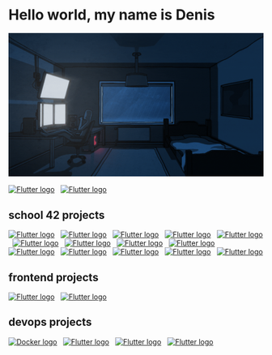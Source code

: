 
# Hello world, my name is Denis

<p align="center">
  <img width="860" src="./img/lonelyday.gif">
</p>

[<img src="https://img.shields.io/badge/Telegram-17191e?logo=Telegram&logoColor=2986cc&style=for-the-badge" alt="Flutter logo" title="Flutter" height="25" />](https://t.me/nenvoy)
&nbsp;
[<img src="https://img.shields.io/badge/linkedin-17191e?logo=linkedin&logoColor=2986cc&style=for-the-badge" alt="Flutter logo" title="Flutter" height="25" />](https://www.linkedin.com/in/denis-chernyavskiy-70023924b/)
&nbsp;

## school 42 projects
[<img src="https://img.shields.io/badge/libft-72ff3d?logo=42&logoColor=000203&style=for-the-badge" alt="Flutter logo" title="Flutter" height="25" />](https://github.com/osmosx/libft)
&nbsp;
[<img src="https://img.shields.io/badge/get_next_line-50ffef?logo=42&logoColor=000203&style=for-the-badge" alt="Flutter logo" title="Flutter" height="25" />](https://github.com/osmosx/get_next_line)
&nbsp;
[<img src="https://img.shields.io/badge/printf-fff8c6?logo=42&logoColor=000203&style=for-the-badge" alt="Flutter logo" title="Flutter" height="25" />](https://github.com/osmosx/printf)
&nbsp;
[<img src="https://img.shields.io/badge/born2beroot-ff1127?logo=42&logoColor=000203&style=for-the-badge" alt="Flutter logo" title="Flutter" height="25" />](https://github.com/osmosx/born2beroot)
&nbsp;
[<img src="https://img.shields.io/badge/pipex-d400d2?logo=42&logoColor=000203&style=for-the-badge" alt="Flutter logo" title="Flutter" height="25" />](https://github.com/osmosx/pipex)
&nbsp;
[<img src="https://img.shields.io/badge/push_swap-0001d6?logo=42&logoColor=000203&style=for-the-badge" alt="Flutter logo" title="Flutter" height="25" />](https://github.com/osmosx/push_swap)
&nbsp;
[<img src="https://img.shields.io/badge/fdf-f1ff6a?logo=42&logoColor=000203&style=for-the-badge" alt="Flutter logo" title="Flutter" height="25" />](https://github.com/osmosx/fdf)
&nbsp;
[<img src="https://img.shields.io/badge/philosophers-ffb42b?logo=42&logoColor=000203&style=for-the-badge" alt="Flutter logo" title="Flutter" height="25" />](https://github.com/osmosx/philosophers)
&nbsp;
[<img src="https://img.shields.io/badge/minishell-e6194B?logo=42&logoColor=000203&style=for-the-badge" alt="Flutter logo" title="Flutter" height="25" />](https://github.com/osmosx/minishell)
&nbsp;
[<img src="https://img.shields.io/badge/cub3d-1f6b8d?logo=42&logoColor=000203&style=for-the-badge" alt="Flutter logo" title="Flutter" height="25" />](https://github.com/osmosx/cub3d)
&nbsp;
[<img src="https://img.shields.io/badge/C++ Piscine-008080?logo=42&logoColor=000203&style=for-the-badge" alt="Flutter logo" title="Flutter" height="25" />](https://github.com/osmosx/cpp_piscine)
&nbsp;
[<img src="https://img.shields.io/badge/inception-c1e1c5?logo=42&logoColor=000203&style=for-the-badge" alt="Flutter logo" title="Flutter" height="25" />](https://github.com/osmosx/inception)
&nbsp;
[<img src="https://img.shields.io/badge/inception_of_things-6d8a6a?logo=42&logoColor=000203&style=for-the-badge" alt="Flutter logo" title="Flutter" height="25" />](https://github.com/osmosx/inception_of_things)
&nbsp;
[<img src="https://img.shields.io/badge/cloud_1-ff9090?logo=42&logoColor=000213&style=for-the-badge" alt="Flutter logo" title="Flutter" height="25" />](https://github.com/osmosx/cloud-1)

## frontend projects
[<img src="https://img.shields.io/badge/devosmos-ffd966?logo=html5&logoColor=cc0000&style=for-the-badge" alt="Flutter logo" title="Flutter" height="25" />](https://github.com/osmosx/devosmos)
&nbsp;
[<img src="https://img.shields.io/badge/bot-6aa84f?logo=javascript&logoColor=fffd01&style=for-the-badge" alt="Flutter logo" title="Flutter" height="25" />](https://github.com/osmosx/bot)
&nbsp;

## devops projects
[<img src="https://img.shields.io/badge/leroymerlin-49cd0e?logo=Docker&logoColor=000203&style=for-the-badge" alt="Docker logo" title="Docker" height="25" />](https://github.com/osmosx/leroymerlin)
&nbsp;
[<img src="https://img.shields.io/badge/inception-c1e1c5?logo=42&logoColor=000203&style=for-the-badge" alt="Flutter logo" title="Flutter" height="25" />](https://github.com/osmosx/inception)
&nbsp;
[<img src="https://img.shields.io/badge/inception_of_things-6d8a6a?logo=42&logoColor=000203&style=for-the-badge" alt="Flutter logo" title="Flutter" height="25" />](https://github.com/osmosx/inception_of_things)
&nbsp;
[<img src="https://img.shields.io/badge/cloud_1-ff9090?logo=42&logoColor=000213&style=for-the-badge" alt="Flutter logo" title="Flutter" height="25" />](https://github.com/osmosx/cloud-1)
